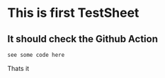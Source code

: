# This is first TestSheet
## It should check the Github Action

```bash
see some code here
```

Thats it
